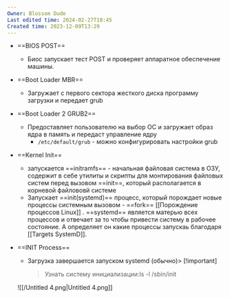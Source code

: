```yaml
---
Owner: Blossom Dude
Last edited time: 2024-02-27T10:45
Created time: 2023-12-09T13:29
---
```

- ==BIOS POST==
    - Биос запускает тест POST и проверяет аппаратное обеспечение машины.
- ==Boot Loader MBR==
    - Загружает с первого сектора жесткого диска программу загрузки и передает grub
- ==Boot Loader 2 GRUB2==
    - Предоставляет пользователю на выбор ОС и загружает образ ядра в память и передаст управление ядру
        - `/etc/default/grub` - можно конфигурировать настройки grub
- ==Kernel Init==
    - запускается ==initramfs== - начальная файловая система в ОЗУ, содержит в себе утилиты и скрипты для монтирования файловых систем перед вызовом ==init==, который располагается в корневой файлововй системе
    - Запускает ==init(systemd)== процесс, который порождает новые процессы системным вызовом - ==fork== [[Порождение процессов Linux]] . ==systemd== является матерью всех процессов и отвечает за то чтобы привести систему в рабочее состояние. А определяет он какие процессы запускаь благодаря [[Targets SystemD]].
- ==INIT Process==
    - Загрузка завершается запуском systemd (обычно)> [!important]  
        > Узнать систему инициализации:ls -l /sbin/init  
        
    
    ![[/Untitled 4.png|Untitled 4.png]]